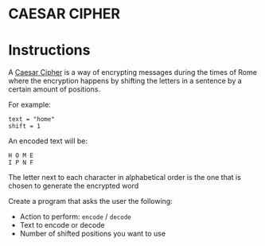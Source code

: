 # CAESAR CIPHER

# Instructions

A [Caesar Cipher](https://en.wikipedia.org/wiki/Caesar_cipher) is a way of encrypting messages during the times of Rome where the encryption happens by shifting the letters in a sentence by a certain amount of positions.

For example:

```
text = "home"
shift = 1
```

An encoded text will be:

```
H O M E
I P N F
```

The letter next to each character in alphabetical order is the one that is chosen to generate the encrypted word

Create a program that asks the user the following:

- Action to perform: `encode` / `decode`
- Text to encode or decode
- Number of shifted positions you want to use
